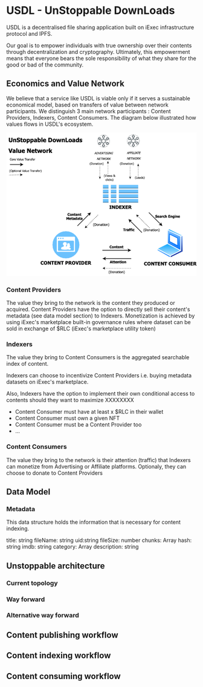 # USDL - UnStoppable DownLoads 

USDL is a decentralised file sharing application built on iExec infrastructure protocol and IPFS. 

Our goal is to empower individuals with true ownership over their contents through decentralization and cryptography. Ultimately, this empowerment means that everyone bears the sole responsibility of what they share for the good or bad of the community. 


## Economics and Value Network
We believe that a service like USDL is viable only if it serves a sustainable economical model, based on transfers of value between  network participants.
We distinguish 3 main network participants : Content Providers, Indexers, Content Consumers. The diagram below illustrated how values flows in USDL's ecosystem.


![USDL Value Network](./media/usdl_value_network.png)

### Content Providers
The value they bring to the network is the content they produced or acquired. 
Content Providers have the option to directly sell their content's metadata (see data model section) to Indexers. 
Monetization is achieved by using iExec's marketplace built-in governance rules where dataset can be sold in exchange of $RLC (iExec's marketplace utility token)

### Indexers
The value they bring to Content Consumers is the aggregated searchable index of content. 

Indexers can choose to incentivize Content Providers i.e. buying metadata datasets on iExec's marketplace. 

Also, Indexers have the option to implement their own conditional access to contents should they want to maximize XXXXXXXX 

- Content Consumer must have at least x $RLC in their wallet
- Content Consumer must own a given NFT 
- Content Consumer must be a Content Provider too
- ...


### Content Consumers
The value they bring to the network is their attention (traffic) that Indexers can monetize from Advertising or Affiliate platforms. 
Optionaly, they can choose to donate to Content Providers 


## Data Model

### Metadata 
This data structure holds the information that is necessary for content indexing. 


title: string
fileName: string
uid:string
fileSize: number
chunks: Array<FileChunk>
hash: string
imdb: string
category: Array<string>
description: string


## Unstoppable architecture

### Current topology

### Way forward 

### Alternative way forward

## Content publishing workflow

## Content indexing workflow

## Content consuming workflow

